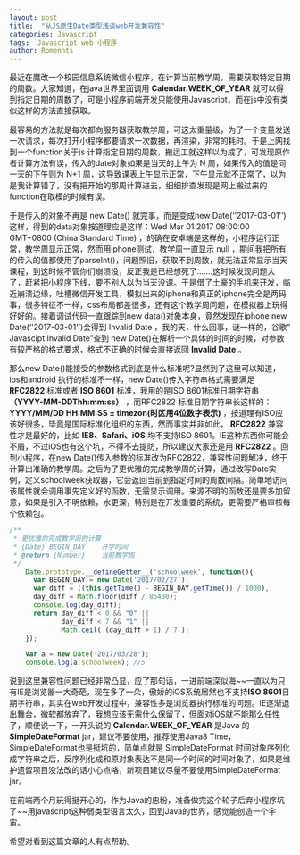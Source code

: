 ```yaml
---
layout: post
title:  "从JS原生Date类型浅谈web开发兼容性"
categories: Javascript
tags:  Javascript web 小程序
author: Romennts 
---
```



最近在魔改一个校园信息系统微信小程序，在计算当前教学周，需要获取特定日期的周数。大家知道，在java世界里面调用   **Calendar.WEEK_OF_YEAR** 就可以得到指定日期的周数了，可是小程序前端开发只能使用Javascript，而在js中没有类似这样的方法直接获取。

最容易的方法就是每次都向服务器获取教学周，可这太重量级，为了一个变量发送一次请求，每次打开小程序都要请求一次数据，再渲染，非常的耗时。于是上网找到一个function关于js 计算指定日期的周数，搬运工就这样以为成了，可发现原作者计算方法有误，传入的date对象如果是当天的上午为 N 周，如果传入的值是同一天的下午则为 N+1 周，这导致课表上午显示正常，下午显示就不正常了，以为是我计算错了，没有把开始的那周计算进去，细细排查发现是网上搬过来的function在取模的时候有误。




于是传入的对象不再是 new Date() 就完事，而是变成new Date(‘'2017-03-01'’) 这样，得到的data对象按道理应是这样：Wed Mar 01 2017 08:00:00 GMT+0800 (China Standard Time) ，的确在安卓端是这样的，小程序运行正常，教学周显示正常，然而用iphone测试，教学周一直显示 null ，期间我把所有的传入的值都使用了parseInt()，问题照旧，获取不到周数，就无法正常显示当天课程，到这时候不管你们崩溃没，反正我是已经想死了…….这时候发现问题大了，赶紧把小程序下线，要不别人以为当天没课。于是借了土豪的手机来开发，临近崩溃边缘，吐槽微信开发工具，模拟出来的iphone和真正的iphone完全是两码事，很多特征不一样，css布局都差很多，还有这个教学周问题，在模拟器上玩得好好的。接着调试代码一直跟踪到new data()对象本身，竟然发现在iphone new Date(‘'2017-03-01'’)会得到 Invalid Date ，我的天，什么回事，谜一样的，谷歌” Javascipt Invalid Date”查到 new Date()在解析一个具体的时间的时候，对参数有较严格的格式要求，格式不正确的时候会直接返回 **Invalid Date**  。

那么new Date()能接受的参数格式到底是什么标准呢?显然到了这里可以知道，ios和android 执行的标准不一样，new Date()传入字符串格式需要满足 **RFC2822** 标准或者 **ISO 8601** 标准，我用的是ISO 8601标准日期字符串 **（YYYY-MM-DDThh:mm:ss）** ，而RFC2822 标准日期字符串长这样的：**YYYY/MM/DD HH:MM:SS ± timezon(时区用4位数字表示)** ，按道理有ISO应该好很多，毕竟是国际标准化组织的东西，然而事实并非如此， **RFC2822** 兼容性才是最好的，比如 **IE8、Safari、iOS** 均不支持ISO 8601。IE这种东西你可能会不屑，不过iOS也有这个坑，不得不去提防，所以建议大家还是用 **RFC2822** 。回到小程序，在new Date()传入参数的标准改为RFC2822，兼容性问题解决，终于计算出准确的教学周。之后为了更优雅的完成教学周的计算，通过改写Date实例，定义schoolweek获取器，它会返回当前到指定时间的周数间隔。简单地访问该属性就会调用事先定义好的函数，无需显示调用。来源不明的函数还是要多加留意，如果是引入不明依赖，水更深，特别是在开发重要的系统，更需要严格审核每个依赖包。

```js
/**
 * 更优雅的完成教学周的计算
 * {Date} BEGIN_DAY    开学时间
 * @return {Number}    当前教学周
 */
    Date.prototype.__defineGetter__('schoolweek', function(){
      var BEGIN_DAY = new Date('2017/02/27');
      var diff = ((this.getTime() - BEGIN_DAY.getTime()) / 1000), 
      day_diff = Math.floor(diff / 86400);
      console.log(day_diff);
      return day_diff < 0 && "0" ||
             day_diff < 7 && "1" ||
             Math.ceil( (day_diff + 1) / 7 );      
    });

    var a = new Date('2017/03/28');
    console.log(a.schoolweek); //5
```
 
说到这里兼容性问题已经非常凸显，应了那句话，一进前端深似海~~一直以为只有IE是浏览器一大奇葩，现在多了一朵，傲娇的iOS系统居然也不支持**ISO 8601**日期字符串，其实在web开发过程中，兼容性多是浏览器执行标准的问题。IE逐渐退出舞台，微软都放弃了，我想应该无需什么保留了，但面对iOS就不能那么任性了，顺便说一下，一开头说的 **Calendar.WEEK_OF_YEAR**  是Java 的 **SimpleDateFormat** jar，建议不要使用，推荐使用Java8 Time，SimpleDateFormat也是挺坑的，简单点就是 SimpleDateFormat 时间对象序列化成字符串之后，反序列化成和原对象表达不是同一个时间的时间对象了，如果是维护遗留项目没法改的话小心点咯，新项目建议尽量不要使用SimpleDateFormat jar。
 
在前端两个月玩得挺开心的，作为Java的忠粉，准备做完这个轮子后弃小程序坑了~~用javascript这种弱类型语言太久，回到Java的世界，感觉能创造一个宇宙。
 
希望对看到这篇文章的人有点帮助。